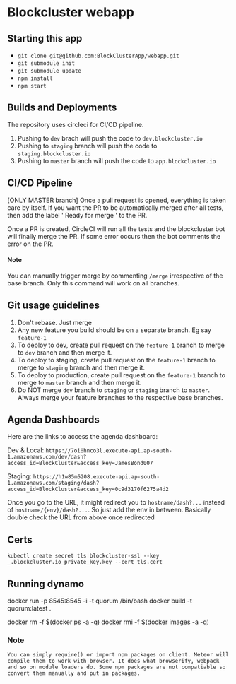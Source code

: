 # Blockcluster webapp
## Starting this app
* ` git clone git@github.com:BlockClusterApp/webapp.git `
* ` git submodule init `
* ` git submodule update `
* ` npm install `
* ` npm start `

## Builds and Deployments
The repository uses circleci for CI/CD pipeline.
1. Pushing to ` dev ` brach will push the code to ` dev.blockcluster.io `
2. Pushing to ` staging ` branch will push the code to ` staging.blockcluster.io `
3. Pushing to ` master ` branch will push the code to ` app.blockcluster.io `

## CI/CD Pipeline
[ONLY MASTER branch] Once a pull request is opened, everything is taken care by itself. If you want the PR to be automatically merged after all tests, then add the label ' Ready for merge ' to the PR.

Once a PR is created, CircleCI will run all the tests and the blockcluster bot will finally merge the PR. If some error occurs then the bot comments the error on the PR.

#### Note
You can manually trigger merge by commenting ` /merge ` irrespective of the base branch. Only this command will work on all branches.

## Git usage guidelines
1. Don't rebase. Just merge
2. Any new feature you build should be on a separate branch. Eg say ` feature-1 `
3. To deploy to dev, create pull request on the ` feature-1 ` branch to merge to ` dev ` branch and then merge it.
4. To deploy to staging, create pull request on the ` feature-1 ` branch to merge to ` staging ` branch and then merge it.
5. To deploy to production, create pull request on the ` feature-1 ` branch to merge to ` master ` branch and then merge it.
6. Do NOT merge ` dev ` branch to ` staging ` or ` staging ` branch to ` master `. Always merge your feature branches to the respective base branches.

## Agenda Dashboards
Here are the links to access the agenda dashboard:

Dev & Local:  `https://7oi0hnco3l.execute-api.ap-south-1.amazonaws.com/dev/dash?access_id=BlockCluster&access_key=JamesBond007`

Staging:  `https://h1w85m5208.execute-api.ap-south-1.amazonaws.com/staging/dash?access_id=BlockCluster&access_key=0c9d3170f6275a4d2`

Once you go to the URL, it might redirect you to ` hostname/dash?... `  instead of ` hostname/{env}/dash?... `. So just add the env in between. Basically double check the URL from above once redirected

## Certs
```
kubectl create secret tls blockcluster-ssl --key _.blockcluster.io_private_key.key --cert tls.cert

```

## Running dynamo
docker run -p 8545:8545  -i -t  quorum /bin/bash
docker build -t quorum:latest .

docker rm -f $(docker ps -a -q)
docker rmi -f $(docker images -a -q)


### Note
```
You can simply require() or import npm packages on client. Meteor will compile them to work with browser. It does what browserify, webpack and so on module loaders do. Some npm packages are not compatiable so convert them manually and put in packages.
```
